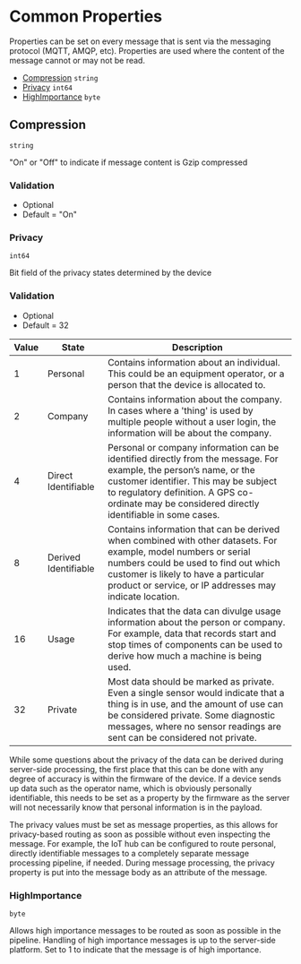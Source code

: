 # Common Properties
Properties can be set on every message that is sent via the messaging protocol (MQTT, AMQP, etc). Properties are used where the content of the message cannot or may not be read.

* [Compression](#compression) ```string```
* [Privacy](#privacy) ```int64```
* [HighImportance](#highimportance) ```byte```

## Compression
```string```

"On" or "Off" to indicate if message content is Gzip compressed

### Validation
* Optional 
* Default = "On"

### Privacy
```int64```

Bit field of the privacy states determined by the device

### Validation
* Optional 
* Default = 32


Value | State | Description
----- | ----- | -----------
1 |	Personal |	Contains information about an individual. This could be an equipment operator, or a person that the device is allocated to.
2 |	Company | Contains information about the company. In cases where a 'thing' is used by multiple people without a user login, the information will be about the company.
4 | Direct Identifiable | Personal or company information can be identified directly from the message. For example, the person’s name, or the customer identifier. This may be subject to regulatory definition. A GPS co-ordinate may be considered directly identifiable in some cases.
8 | Derived Identifiable |Contains information that can be derived when combined with other datasets. For example, model numbers or serial numbers could be used to find out which customer is likely to have a particular product or service, or IP addresses may indicate location.
16 | Usage | Indicates that the data can divulge usage information about the person or company. For example, data that records start and stop times of components can be used to derive how much a machine is being used.
32 |Private | Most data should be marked as private. Even a single sensor would indicate that a thing is in use, and the amount of use can be considered private. Some diagnostic messages, where no sensor readings are sent can be considered not private.

While some questions about the privacy of the data can be derived during server-side processing, the first place that this can be done with any degree of accuracy is within the firmware of the device. If a device sends up data such as the operator name, which is obviously personally identifiable, this needs to be set as a property by the firmware as the server will not necessarily know that personal information is in the payload.

The privacy values must be set as message properties, as this allows for privacy-based routing as soon as possible without even inspecting the message. For example, the IoT hub can be configured to route personal, directly identifiable messages to a completely separate message processing pipeline, if needed.
During message processing, the privacy property is put into the message body as an attribute of the message.

### HighImportance
```byte```

Allows high importance messages to be routed as soon as possible in the pipeline. Handling of high importance messages is up to the server-side platform. Set to 1 to indicate that the message is of high importance.
